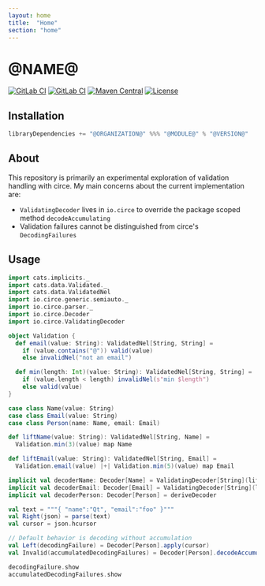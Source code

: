 ```yaml
---
layout: home
title:  "Home"
section: "home"
---
```


# @NAME@

[![GitLab CI](https://gitlab.com/taig-github/circe-validation/badges/master/build.svg?style=flat-square)](https://gitlab.com/taig-github/circe-validation/pipelines)
[![GitLab CI](https://gitlab.com/taig-github/circe-validation/badges/master/coverage.svg?style=flat-square)](https://circe-validation.taig.io/coverage)
[![Maven Central](https://img.shields.io/maven-central/v/io.taig/circe-validation_2.13.svg?style=flat-square)](https://search.maven.org/search?q=g:io.taig%20AND%20a:circe-validation)
[![License](https://img.shields.io/github/license/taig/circe-validation?style=flat-square)](LICENSE)

## Installation


```scala
libraryDependencies += "@ORGANIZATION@" %%% "@MODULE@" % "@VERSION@"
```

## About

This repository is primarily an experimental exploration of validation handling with circe. My main concerns about the current implementation are:

 * `ValidatingDecoder` lives in `io.circe` to override the package scoped method `decodeAccumulating`
 * Validation failures cannot be distinguished from circe's `DecodingFailures`

## Usage

```scala mdoc:silent
import cats.implicits._
import cats.data.Validated._
import cats.data.ValidatedNel
import io.circe.generic.semiauto._
import io.circe.parser._
import io.circe.Decoder
import io.circe.ValidatingDecoder

object Validation {
  def email(value: String): ValidatedNel[String, String] =
    if (value.contains("@")) valid(value)
    else invalidNel("not an email")

  def min(length: Int)(value: String): ValidatedNel[String, String] =
    if (value.length < length) invalidNel(s"min $length")
    else valid(value)
}

case class Name(value: String)
case class Email(value: String)
case class Person(name: Name, email: Email)

def liftName(value: String): ValidatedNel[String, Name] =
  Validation.min(3)(value) map Name

def liftEmail(value: String): ValidatedNel[String, Email] =
  Validation.email(value) |+| Validation.min(5)(value) map Email

implicit val decoderName: Decoder[Name] = ValidatingDecoder[String](liftName)
implicit val decoderEmail: Decoder[Email] = ValidatingDecoder[String](liftEmail)
implicit val decoderPerson: Decoder[Person] = deriveDecoder

val text = """{ "name":"Qt", "email":"foo" }"""
val Right(json) = parse(text)
val cursor = json.hcursor

// Default behavior is decoding without accumulation
val Left(decodingFailure) = Decoder[Person].apply(cursor)
val Invalid(accumulatedDecodingFailures) = Decoder[Person].decodeAccumulating(cursor)
```

```scala mdoc
decodingFailure.show
accumulatedDecodingFailures.show
```